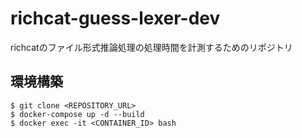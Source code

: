 # richcat-guess-lexer-dev

richcatのファイル形式推論処理の処理時間を計測するためのリポジトリ

## 環境構築

```
$ git clone <REPOSITORY_URL>
$ docker-compose up -d --build
$ docker exec -it <CONTAINER_ID> bash
```